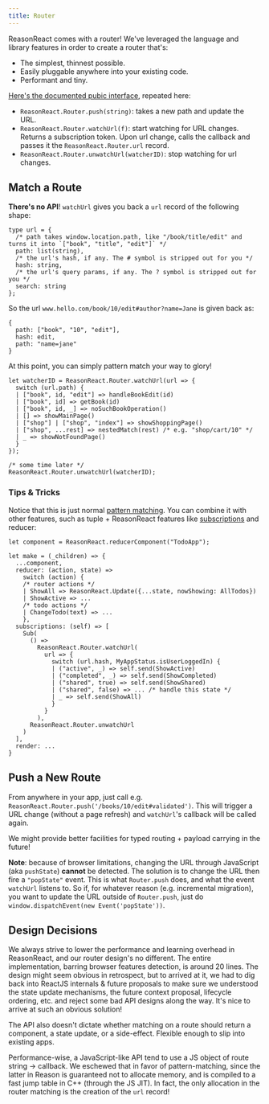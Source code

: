 ```yaml
---
title: Router
---
```


ReasonReact comes with a router! We've leveraged the language and library features in order to create a router that's:

- The simplest, thinnest possible.
- Easily pluggable anywhere into your existing code.
- Performant and tiny.

[Here's the documented pubic interface](), repeated here:

- `ReasonReact.Router.push(string)`: takes a new path and update the URL.
- `ReasonReact.Router.watchUrl(f)`: start watching for URL changes. Returns a subscription token. Upon url change, calls the callback and passes it the `ReasonReact.Router.url` record.
- `ReasonReact.Router.unwatchUrl(watcherID)`: stop watching for url changes.

## Match a Route

**There's no API**! `watchUrl` gives you back a `url` record of the following shape:

```reason
type url = {
  /* path takes window.location.path, like "/book/title/edit" and turns it into `["book", "title", "edit"]` */
  path: list(string),
  /* the url's hash, if any. The # symbol is stripped out for you */
  hash: string,
  /* the url's query params, if any. The ? symbol is stripped out for you */
  search: string
};
```

So the url `www.hello.com/book/10/edit#author?name=Jane` is given back as:

```reason
{
  path: ["book", "10", "edit"],
  hash: edit,
  path: "name=jane"
}
```

At this point, you can simply pattern match your way to glory!

```reason
let watcherID = ReasonReact.Router.watchUrl(url => {
  switch (url.path) {
  | ["book", id, "edit"] => handleBookEdit(id)
  | ["book", id] => getBook(id)
  | ["book", id, _] => noSuchBookOperation()
  | [] => showMainPage()
  | ["shop"] | ["shop", "index"] => showShoppingPage()
  | ["shop", ...rest] => nestedMatch(rest) /* e.g. "shop/cart/10" */
  | _ => showNotFoundPage()
  }
});

/* some time later */
ReasonReact.Router.unwatchUrl(watcherID);
```

### Tips & Tricks

Notice that this is just normal [pattern matching](https://reasonml.github.io/docs/en/pattern-matching.html). You can combine it with other features, such as tuple + ReasonReact features like [subscriptions](subscriptions-helper.md) and reducer:

```reason
let component = ReasonReact.reducerComponent("TodoApp");

let make = (_children) => {
  ...component,
  reducer: (action, state) =>
    switch (action) {
    /* router actions */
    | ShowAll => ReasonReact.Update({...state, nowShowing: AllTodos})
    | ShowActive => ...
    /* todo actions */
    | ChangeTodo(text) => ...
    },
  subscriptions: (self) => [
    Sub(
      () =>
        ReasonReact.Router.watchUrl(
          url => {
            switch (url.hash, MyAppStatus.isUserLoggedIn) {
            | ("active", _) => self.send(ShowActive)
            | ("completed", _) => self.send(ShowCompleted)
            | ("shared", true) => self.send(ShowShared)
            | ("shared", false) => ... /* handle this state */
            | _ => self.send(ShowAll)
            }
          }
        ),
      ReasonReact.Router.unwatchUrl
    )
  ],
  render: ...
}
```

## Push a New Route

From anywhere in your app, just call e.g. `ReasonReact.Router.push('/books/10/edit#validated')`. This will trigger a URL change (without a page refresh) and `watchUrl`'s callback will be called again.

We might provide better facilities for typed routing + payload carrying in the future!

**Note**: because of browser limitations, changing the URL through JavaScript (aka `pushState`) **cannot** be detected. The solution is to change the URL then fire a `"popState"` event. This is what `Router.push` does, and what the event `watchUrl` listens to. So if, for whatever reason (e.g. incremental migration), you want to update the URL outside of `Router.push`, just do `window.dispatchEvent(new Event('popState'))`.

## Design Decisions

We always strive to lower the performance and learning overhead in ReasonReact, and our router design's no different. The entire implementation, barring browser features detection, is around 20 lines. The design might seem obvious in retrospect, but to arrived at it, we had to dig back into ReactJS internals & future proposals to make sure we understood the state update mechanisms, the future context proposal, lifecycle ordering, etc. and reject some bad API designs along the way. It's nice to arrive at such an obvious solution!

The API also doesn't dictate whether matching on a route should return a component, a state update, or a side-effect. Flexible enough to slip into existing apps.

Performance-wise, a JavaScript-like API tend to use a JS object of route string -> callback. We eschewed that in favor of pattern-matching, since the latter in Reason is guaranteed not to allocate memory, and is compiled to a fast jump table in C++ (through the JS JIT). In fact, the only allocation in the router matching is the creation of the `url` record!
